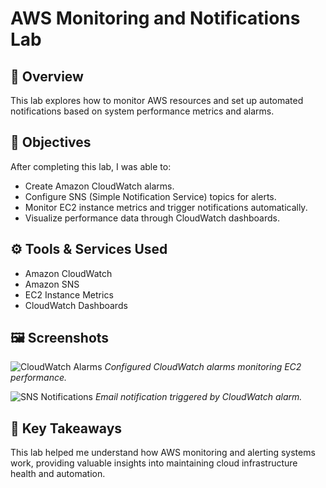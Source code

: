 # AWS Monitoring and Notifications Lab

## 📘 Overview
This lab explores how to monitor AWS resources and set up automated notifications based on system performance metrics and alarms.

## 🧩 Objectives
After completing this lab, I was able to:
- Create Amazon CloudWatch alarms.
- Configure SNS (Simple Notification Service) topics for alerts.
- Monitor EC2 instance metrics and trigger notifications automatically.
- Visualize performance data through CloudWatch dashboards.

## ⚙️ Tools & Services Used
- Amazon CloudWatch  
- Amazon SNS  
- EC2 Instance Metrics  
- CloudWatch Dashboards

## 🖼️ Screenshots
![CloudWatch Alarms](screenshots/cloudwatch-alarms.png)
*Configured CloudWatch alarms monitoring EC2 performance.*

![SNS Notifications](screenshots/sns-notification.png)
*Email notification triggered by CloudWatch alarm.*

## 🧠 Key Takeaways
This lab helped me understand how AWS monitoring and alerting systems work, providing valuable insights into maintaining cloud infrastructure health and automation.
